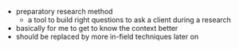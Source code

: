 - preparatory research method
	- a tool to build right questions to ask a client during a research
- basically for me to get to know the context better
- should be replaced by more in-field techniques later on
